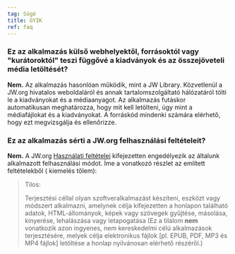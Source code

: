 ```yaml
---
tag: Súgó
title: GYIK
ref: faq
---
```


### Ez az alkalmazás külső webhelyektől, forrásoktól vagy "kurátoroktól" teszi függővé a kiadványok és az összejöveteli média letöltését?

**Nem.** Az alkalmazás hasonlóan működik, mint a JW Library. Közvetlenül a JW.org hivatalos weboldaláról és annak tartalomszolgáltató hálózatáról tölti le a kiadványokat és a médiaanyagot. Az alkalmazás futáskor automatikusan meghatározza, hogy mit kell letölteni, úgy mint a médiafájlokat és a kiadványokat. A forráskód mindenki számára elérhető, hogy ezt megvizsgálja és ellenőrizze.

### Ez az alkalmazás sérti a JW.org felhasználási feltételeit?

**Nem.** A JW.org [Használati feltételei](https://www.jw.org/finder?docid=1011511&prefer=content) kifejezetten engedélyezik az általunk alkalmazott felhasználási módot. Íme a vonatkozó részlet az említett feltételekből ( kiemelés tőlem):

> Tilos:
> 
> Terjesztési céllal olyan szoftveralkalmazást készíteni, eszközt vagy módszert alkalmazni, amelynek célja kifejezetten a honlapon található adatok, HTML-állományok, képek vagy szövegek gyűjtése, másolása, kinyerése, lehalászása vagy letapogatása (Ez a tilalom **nem** vonatkozik azon ingyenes, nem kereskedelmi célú alkalmazások terjesztésére, melyek célja elektronikus fájlok [pl. EPUB, PDF, MP3 és MP4 fájlok] letöltése a honlap nyilvánosan elérhető részéről.)
